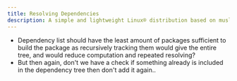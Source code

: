```yaml
---
title: Resolving Dependencies
description: A simple and lightweight Linux® distribution based on musl libc and toybox
---
```


- Dependency list should have the least amount of packages sufficient to build the package as recursively tracking them would give the entire tree, and would reduce computation and repeated resolving?
- But then again, don't we have a check if something already is included in the dependency tree then don't add it again..
